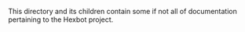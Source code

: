 This directory and its children contain some if not all of documentation pertaining to the Hexbot project. 
